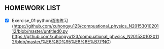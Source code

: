 ## HOMEWORK LIST
- [x] Exercise_01:python语法练习(https://github.com/xuhongyu123/compuational_physics_N2015301020112/blob/master/untitled0.py
https://github.com/xuhongyu123/compuational_physics_N2015301020112/blob/master/%E6%8D%95%E8%8E%B7.PNG)
